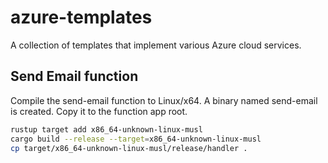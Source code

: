 # azure-templates
A collection of templates that implement various Azure cloud services.

## Send Email function
Compile the send-email function to Linux/x64. A binary named send-email is created. Copy it to the function app root.
```bash
rustup target add x86_64-unknown-linux-musl
cargo build --release --target=x86_64-unknown-linux-musl
cp target/x86_64-unknown-linux-musl/release/handler .
```